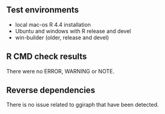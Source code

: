 ## Test environments

* local mac-os R 4.4 installation
* Ubuntu and windows with R release and devel
* win-builder (older, release and devel)

## R CMD check results

There were no ERROR, WARNING or NOTE.

## Reverse dependencies

There is no issue related to ggiraph that have been detected.

